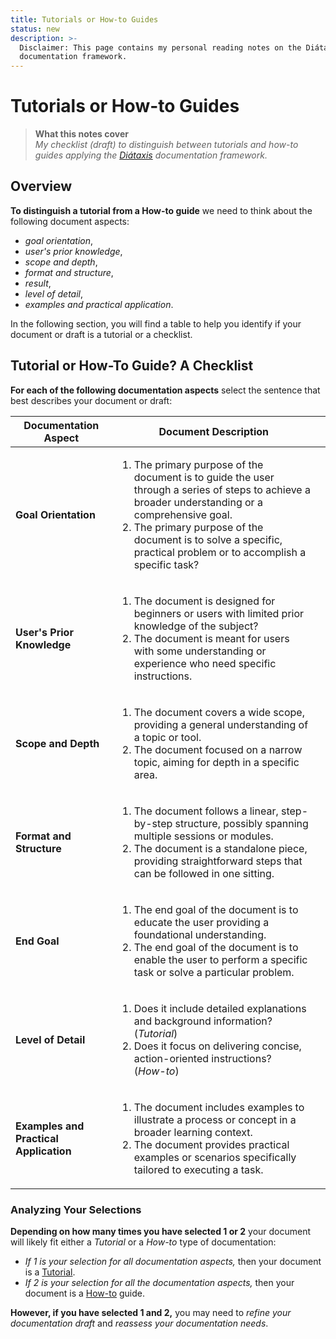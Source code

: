 ```yaml
---
title: Tutorials or How-to Guides
status: new
description: >-
  Disclaimer: This page contains my personal reading notes on the Diátaxis
  documentation framework.
---
```


# Tutorials or How-to Guides

> **What this notes cover**\
> _My checklist (draft) to distinguish between tutorials and how-to guides applying the_ [_Diátaxis_](https://diataxis.fr/) _documentation framework._

## Overview

**To distinguish a tutorial from a How-to guide** we need to think about the following document aspects:

* _goal orientation_,
* _user's prior knowledge_,
* _scope and depth_,
* _format and structure_,
* _result_,
* _level of detail_,
* _examples and practical application_.

In the following section, you will find a table to help you identify if your document or draft is a tutorial or a checklist.&#x20;

## Tutorial or How-To Guide? A Checklist

**For each of the following documentation aspects** select the sentence that best describes your document or draft:

<table><thead><tr><th>Documentation Aspect</th><th>Document Description</th><th data-hidden></th></tr></thead><tbody><tr><td><strong>Goal Orientation</strong></td><td><p></p><ol><li>The primary purpose of the document is to guide the user through a series of steps to achieve a broader understanding or a comprehensive goal.</li><li>The primary purpose of the document is to solve a specific, practical problem or to accomplish a specific task?</li></ol></td><td></td></tr><tr><td><strong>User's Prior Knowledge</strong></td><td><p></p><ol><li>The document is designed for beginners or users with limited prior knowledge of the subject?</li><li>The document is meant for users with some understanding or experience who need specific instructions.</li></ol></td><td></td></tr><tr><td><strong>Scope and Depth</strong></td><td><p></p><ol><li>The document covers a wide scope, providing a general understanding of a topic or tool.</li><li>The document focused on a narrow topic, aiming for depth in a specific area.</li></ol></td><td></td></tr><tr><td><strong>Format and Structure</strong></td><td><p></p><ol><li>The document follows a linear, step-by-step structure, possibly spanning multiple sessions or modules.</li><li>The document is a standalone piece, providing straightforward steps that can be followed in one sitting.</li></ol></td><td></td></tr><tr><td><strong>End Goal</strong></td><td><p></p><ol><li>The end goal of the document is to educate the user providing a foundational understanding.</li><li>The end goal of the document is to enable the user to perform a specific task or solve a particular problem.</li></ol></td><td></td></tr><tr><td><strong>Level of Detail</strong></td><td><p></p><ol><li>Does it include detailed explanations and background information?<br>(<em>Tutorial</em>)</li><li>Does it focus on delivering concise, action-oriented instructions?<br>(<em>How-to</em>)</li></ol></td><td></td></tr><tr><td><strong>Examples and Practical Application</strong></td><td><p></p><ol><li>The document includes examples to illustrate a process or concept in a broader learning context.</li><li>The document provides practical examples or scenarios specifically tailored to executing a task.</li></ol></td><td></td></tr></tbody></table>



### Analyzing Your Selections

**Depending on how many times you have selected 1 or 2** your document will likely fit either a _Tutorial_ or a _How-to_ type of documentation:

* _If 1 is your selection for all documentation aspects,_ then your document is a [Tutorial](index-1.md).
* _If 2 is your selection for all the documentation aspects,_ then your document is a [How-to](how-tos/index.md) guide.&#x20;

**However, if you have selected 1 and 2,**  you may need to _refine your documentation draft_ and _reassess your documentation needs_.
